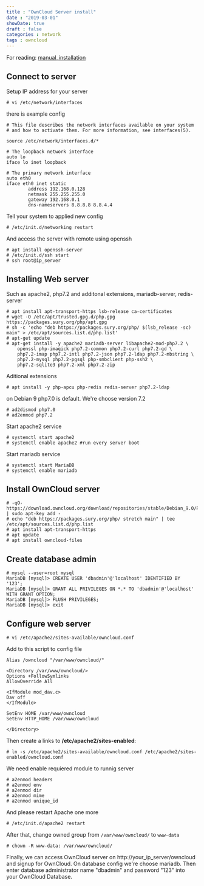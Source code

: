 ```yaml
---
title : "OwnCloud Server install"
date : "2019-03-01"
showDate: true
draft : false
categories : network
tags : owncloud
---
```


For reading: [manual_installation](https://doc.owncloud.org/server/10.1/admin_manual/installation/manual_installation.html) 

## Connect to server
Setup IP address for your server

```
# vi /etc/network/interfaces
```
there is example config

```
# This file describes the network interfaces available on your system
# and how to activate them. For more information, see interfaces(5).

source /etc/network/interfaces.d/*

# The loopback network interface
auto lo
iface lo inet loopback

# The primary network interface
auto eth0
iface eth0 inet static
        address 192.168.0.128
        netmask 255.255.255.0
        gateway 192.168.0.1
        dns-nameservers 8.8.8.8 8.8.4.4
```

Tell your system to applied new config
```
# /etc/init.d/networking restart
```

And access the server with remote using openssh
```
# apt install openssh-server
# /etc/init.d/ssh start
# ssh root@ip_server
```

## Installing Web server
Such as apache2, php7.2 and additonal extensions,
mariadb-server, redis-server

```
# apt install apt-transport-https lsb-release ca-certificates
# wget -O /etc/apt/trusted.gpg.d/php.gpg https://packages.sury.org/php/apt.gpg
# sh -c 'echo "deb https://packages.sury.org/php/ $(lsb_release -sc) main" > /etc/apt/sources.list.d/php.list'
# apt-get update
# apt-get install -y apache2 mariadb-server libapache2-mod-php7.2 \
    openssl php-imagick php7.2-common php7.2-curl php7.2-gd \
    php7.2-imap php7.2-intl php7.2-json php7.2-ldap php7.2-mbstring \
    php7.2-mysql php7.2-pgsql php-smbclient php-ssh2 \
    php7.2-sqlite3 php7.2-xml php7.2-zip
```

Aditional extensions
```
# apt install -y php-apcu php-redis redis-server php7.2-ldap
```

on Debian 9 php7.0 is default. We're choose version 7.2
```
# ad2dismod php7.0
# ad2enmod php7.2
```

Start apache2 service
```
# systemctl start apache2
# systemctl enable apache2 #run every server boot
```

Start mariadb service
```
# systemctl start MariaDB
# systemctl enable mariadb
```

## Install OwnCloud server
```
# -qO- https://download.owncloud.org/download/repositories/stable/Debian_9.0/Release.key | sudo apt-key add -
# echo "deb https://packages.sury.org/php/ stretch main" | tee /etc/apt/sources.list.d/php.list
# apt install apt-transport-https
# apt update
# apt install owncloud-files
```

## Create database admin
```
# mysql --user=root mysql
MariaDB [mysql]> CREATE USER 'dbadmin'@'localhost' IDENTIFIED BY '123';
MariaDB [mysql]> GRANT ALL PRIVILEGES ON *.* TO 'dbadmin'@'localhost' WITH GRANT OPTION;
MariaDB [mysql]> FLUSH PRIVILEGES;
MariaDB [mysql]> exit
```

## Configure web server

```
# vi /etc/apache2/sites-available/owncloud.conf
```
Add to this script to config file

```
Alias /owncloud "/var/www/owncloud/"

<Directory /var/www/owncloud/>
Options +FollowSymlinks
AllowOverride All

<IfModule mod_dav.c>
Dav off
</IfModule>

SetEnv HOME /var/www/owncloud
SetEnv HTTP_HOME /var/www/owncloud

</Directory>
```

Then create a links to **/etc/apache2/sites-enabled**:
```
# ln -s /etc/apache2/sites-available/owncloud.conf /etc/apache2/sites-enabled/owncloud.conf
```
We need enable requiered module to runnig server 
```
# a2enmod headers
# a2enmod env
# a2enmod dir
# a2enmod mime
# a2enmod unique_id
```
And please restart Apache one more
```
# /etc/init.d/apache2 restart
```
After that, change owned group from ```/var/www/owncloud/``` to ```www-data```
```
# chown -R www-data: /var/www/owncloud/
```
Finally, we can access OwnCloud server on http://your_ip_server/owncloud and
signup for OwnCloud. On database config we're choose mariadb. Then enter database administrator name "dbadmin" and password "123" into your OwnCloud Database.